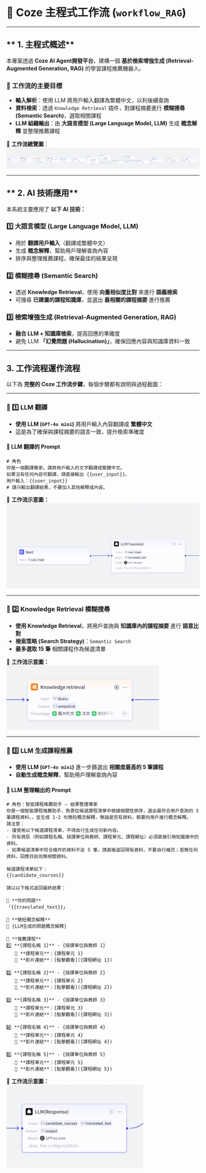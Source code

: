 # 🎯 Coze 主程式工作流 (`workflow_RAG`)

---

## ** 1. 主程式概述**
本專案透過 **Coze AI Agent開發平台**，建構一個 **基於檢索增強生成 (Retrieval-Augmented Generation, RAG)** 的學習課程推薦機器人。

### **📌 工作流的主要目標**
- **輸入解析**：使用 LLM 將用戶輸入翻譯為繁體中文，以利後續查詢
- **資料檢索**：透過 `Knowledge Retrieval` 插件，對課程摘要進行 **模糊搜尋 (Semantic Search)**，選取相關課程
- **LLM 組織輸出**：由 **大語言模型 (Large Language Model, LLM)** 生成 **概念解釋** 並整理推薦課程

📌 **工作流總覽圖**：
![Coze 主程式工作流](images/main_workflow.png)

---

## ** 2. AI 技術應用**
本系統主要應用了 **以下 AI 技術：**

### 1️⃣ **大語言模型 (Large Language Model, LLM)**
   - 用於 **翻譯用戶輸入**（翻譯成繁體中文）
   - 生成 **概念解釋**，幫助用戶理解查詢內容
   - 排序與整理推薦課程，確保最佳的結果呈現

### 2️⃣ **模糊搜尋 (Semantic Search)**
   - 透過 **Knowledge Retrieval**，使用 **向量相似度比對** 來進行 **語義檢索**
   - 可搜尋 **已建置的課程知識庫**，並選出 **最相關的課程摘要** 進行推薦

### 3️⃣ **檢索增強生成 (Retrieval-Augmented Generation, RAG)**
   - **融合 LLM + 知識庫檢索**，提高回應的準確度
   - 避免 LLM **「幻覺問題 (Hallucination)」**，確保回應內容與知識庫資料一致

---

## 3. 工作流程運作流程

以下為 **完整的 Coze 工作流步驟**，每個步驟都有說明與過程截圖：

---

### 🔷 1️⃣ **LLM 翻譯**
- **使用 LLM (`GPT-4o mini`)** 將用戶輸入內容翻譯成 **繁體中文**
- 這是為了確保與課程摘要的語言一致，提升檢索準確度

#### 📌 LLM 翻譯的 Prompt
```text
# 角色
你是一個翻譯專家。請將用戶輸入的文字翻譯成繁體中文。
如果沒有任何內容可翻譯，請直接輸出 {{user_input}}。
用戶輸入：{{user_input}}
# 請只輸出翻譯結果，不要加入其他解釋或內容。
```


📌 **工作流示意圖：**  
![LLM 翻譯](images/step1.png)

---

### 🔷 2️⃣ **Knowledge Retrieval 模糊搜尋**
- **使用 Knowledge Retrieval**，將用戶查詢與 **知識庫內的課程摘要** 進行 **語意比對**
- **檢索策略 (Search Strategy)**：`Semantic Search`
- **最多選取 15 筆** 相關課程作為候選清單

📌 **工作流示意圖：**  
![Knowledge Retrieval](images/step2.png)

---

### 🔷 3️⃣ **LLM 生成課程推薦**
- **使用 LLM (`GPT-4o mini`)** 進一步篩選出 **相關度最高的 5 筆課程**
- **自動生成概念解釋**，幫助用戶理解查詢內容

#### 📌 LLM 整理輸出的 Prompt
```text
# 角色：智能課程推薦助手 – 結果整理專家
你是一個智能課程推薦助手，負責從候選課程清單中根據相關性排序，選出最符合用戶查詢的 5 筆課程資料，，並生成 1-2 句簡短概念解釋，無論是否有資料，都要向用戶進行概念解釋。  
請注意：
- 僅使用以下候選課程清單，不得自行生成任何新內容。
- 所有資訊（例如課程名稱、授課單位與教師、課程單元、課程網址）必須直接引用知識庫中的資料。
- 如果候選清單中符合條件的資料不足 5 筆，請直接返回現有資料，不要自行補充；若無任何資料，回應目前尚無相關資料。

候選課程清單如下：
{{candidate_courses}}

請以以下格式返回最終結果：

🔹 **你的問題**  
「{{translated_text}}」

🔹 **簡短概念解釋**  
📖 {LLM生成的問題概念解釋}

🔹 **推薦課程**  
1️⃣ **{課程名稱 1}** - {授課單位與教師 1}  
   📖 **課程單元**：{課程單元 1}  
   🎥 **影片連結**：[點擊觀看]({課程網址 1})

2️⃣ **{課程名稱 2}** - {授課單位與教師 2}  
   📖 **課程單元**：{課程單元 2}  
   🎥 **影片連結**：[點擊觀看]({課程網址 2})

3️⃣ **{課程名稱 3}** - {授課單位與教師 3}  
   📖 **課程單元**：{課程單元 3}  
   🎥 **影片連結**：[點擊觀看]({課程網址 3})

4️⃣ **{課程名稱 4}** - {授課單位與教師 4}  
   📖 **課程單元**：{課程單元 4}  
   🎥 **影片連結**：[點擊觀看]({課程網址 4})

5️⃣ **{課程名稱 5}** - {授課單位與教師 5}  
   📖 **課程單元**：{課程單元 5}  
   🎥 **影片連結**：[點擊觀看]({課程網址 5})
```
📌 **工作流示意圖：**  
![LLM 生成課程推薦](images/step3.png)




